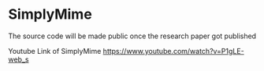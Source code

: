 # SimplyMime

The source code will be made public once the research paper got published 

Youtube Link of SimplyMime
https://www.youtube.com/watch?v=P1gLE-web_s
